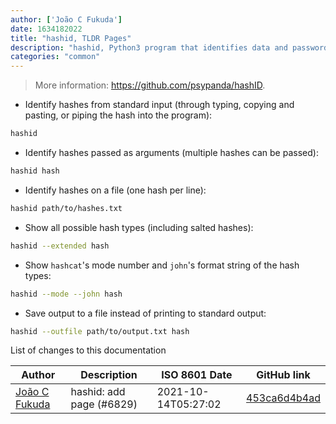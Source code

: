 ```yaml
---
author: ['João C Fukuda']
date: 1634182022
title: "hashid, TLDR Pages"
description: "hashid, Python3 program that identifies data and password hashes."
categories: "common"
---
```

> More information: <https://github.com/psypanda/hashID>.

- Identify hashes from standard input (through typing, copying and pasting, or piping the hash into the program):

```bash
hashid
```

- Identify hashes passed as arguments (multiple hashes can be passed):

```bash
hashid hash
```

- Identify hashes on a file (one hash per line):

```bash
hashid path/to/hashes.txt
```

- Show all possible hash types (including salted hashes):

```bash
hashid --extended hash
```

- Show `hashcat`'s mode number and `john`'s format string of the hash types:

```bash
hashid --mode --john hash
```

- Save output to a file instead of printing to standard output:

```bash
hashid --outfile path/to/output.txt hash
```
List of changes to this documentation


Author | Description | ISO 8601 Date | GitHub link
------|-----|-----|-----
[João C Fukuda](mailto:37672942+JoaoFukuda@users.noreply.github.com) | hashid: add page (#6829) | 2021-10-14T05:27:02 | [453ca6d4b4ad](https://github.com/tldr-pages/tldr/commit/453ca6d4b4ad2d2e54f7b3871d01c9153b7df9b3)


